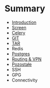 # Summary

* [Introduction](README.md)
* [Screen](chapter1.md)
* [Celery](celery.md)
* [GIT](git.md)
* [TAR](archiwizacja-tar.md)
* Redis
* [Postgres](postgres.md)
* [Routing & VPN](routing-and-vpn.md)
* [Pozostałe](pozostale.md)
* SSH
* GPG
* Connectivity

